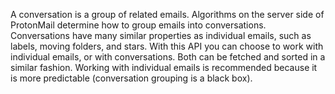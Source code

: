 A conversation is a group of related emails. Algorithms on the server side of ProtonMail determine how to group emails into conversations. Conversations have many similar properties as individual emails, such as labels, moving folders, and stars. With this API you can choose to work with individual emails, or with conversations. Both can be fetched and sorted in a similar fashion. Working with individual emails is recommended because it is more predictable (conversation grouping is a black box).